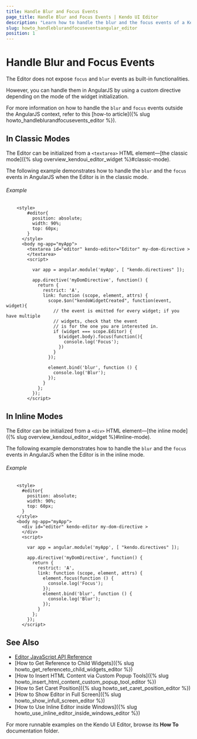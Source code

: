 ```yaml
---
title: Handle Blur and Focus Events
page_title: Handle Blur and Focus Events | Kendo UI Editor
description: "Learn how to handle the blur and the focus events of a Kendo UI Editor in AngularJS."
slug: howto_handleblurandfocuseventsangular_editor
position: 1
---
```


# Handle Blur and Focus Events

The Editor does not expose `focus` and `blur` events as built-in functionalities.

However, you can handle them in AngularJS by using a custom directive depending on the mode of the widget initialization.

For more information on how to handle the `blur` and `focus` events outside the AngularJS context, refer to this [how-to article]({% slug howto_handleblurandfocusevents_editor %}).

## In Classic Modes

The Editor can be initialized from a `<textarea>` HTML element&mdash;[the classic mode]({% slug overview_kendoui_editor_widget %}#classic-mode).

The following example demonstrates how to handle the `blur` and the `focus` events in AngularJS when the Editor is in the classic mode.

###### Example

```dojo
    <style>
        #editor{
          position: absolute;
          width: 90%;
          top: 60px;
        }
      </style>
      <body ng-app="myApp">
        <textarea id="editor" kendo-editor="Editor" my-dom-directive >
        </textarea>
        <script>

          var app = angular.module('myApp', [ "kendo.directives" ]);

          app.directive('myDomDirective', function() {
            return {
              restrict: 'A',
              link: function (scope, element, attrs) {
                scope.$on("kendoWidgetCreated", function(event, widget){
                  // the event is emitted for every widget; if you have multiple
                  // widgets, check that the event
                  // is for the one you are interested in.
                  if (widget === scope.Editor) {
                    $(widget.body).focus(function(){
                      console.log('Focus');
                    })
                  }
                });

                element.bind('blur', function () {
                  console.log('Blur');
                });
              }
            };
          });
        </script>
```

## In Inline Modes

The Editor can be initialized from a `<div>` HTML element&mdash;[the inline mode]({% slug overview_kendoui_editor_widget %}#inline-mode).

The following example demonstrates how to handle the `blur` and the `focus` events in AngularJS when the Editor is in the inline mode.

###### Example

```dojo
    <style>
      #editor{
        position: absolute;
        width: 90%;
        top: 60px;
      }
    </style>
    <body ng-app="myApp">
      <div id="editor" kendo-editor my-dom-directive >
      </div>
      <script>

        var app = angular.module('myApp', [ "kendo.directives" ]);

        app.directive('myDomDirective', function() {
          return {
            restrict: 'A',
            link: function (scope, element, attrs) {
              element.focus(function () {
                console.log('Focus');
              });
              element.bind('blur', function () {
                console.log('Blur');
              });
            }
          };
        });
      </script>
```

## See Also

* [Editor JavaScript API Reference](/api/javascript/ui/editor)
* [How to Get Reference to Child Widgets]({% slug howto_get_referenceto_child_widgets_editor %})
* [How to Insert HTML Content via Custom Popup Tools]({% slug howto_insert_html_content_custom_popup_tool_editor %})
* [How to Set Caret Position]({% slug howto_set_caret_position_editor %})
* [How to Show Editor in Full Screen]({% slug howto_show_infull_screen_editor %})
* [How to Use Inline Editor inside Windows]({% slug howto_use_inline_editor_inside_windows_editor %})

For more runnable examples on the Kendo UI Editor, browse its **How To** documentation folder.
